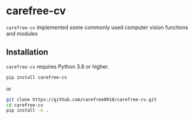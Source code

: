 # carefree-cv

`carefree-cv` implemented some commonly used computer vision functions and modules


## Installation

`carefree-cv` requires Python 3.8 or higher.

```bash
pip install carefree-cv
```

or

```bash
git clone https://github.com/carefree0910/carefree-cv.git
cd carefree-cv
pip install -e .
```
